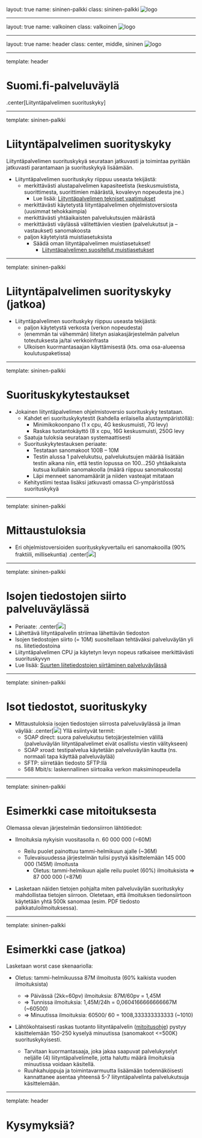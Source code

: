 layout: true
name: sininen-palkki
class: sininen-palkki
![logo](../suomifi_logo.svg)

---
layout: true
name: valkoinen
class: valkoinen
![logo](../suomifi_logo.svg)

---
layout: true
name: header
class: center, middle, sininen
![logo](../suomifi_logo.svg)

<!--DON'T TOUCH ABOVE THIS !!!!!! -->
---

template: header
# Suomi.fi-palveluväylä
.center[Liityntäpalvelimen suorituskyky]

---

template: sininen-palkki

# Liityntäpalvelimen suorityskyky
Liityntäpalvelimen suorituskykyä seurataan jatkuvasti ja toimintaa pyritään jatkuvasti parantamaan ja suorituskykyä lisäämään.

- Liityntäpalvelimen suorituskyky riippuu useasta tekijästä:
    + merkittävästi alustapalvelimen kapasiteetista (keskusmuistista, suorittimesta, suorittimien määrästä, kovalevyn nopeudesta jne.) 
        * Lue lisää: [Liityntäpalvelimen tekniset vaatimukset](https://esuomi.fi/palveluntarjoajille/palveluvayla/tekninen-aineisto/hyva-tietaa/liityntapalvelimen-tekniset-vaatimukset/)
    + merkittävästi käytetystä liityntäpalvelimen ohjelmistoversiosta (uusimmat tehokkaimpia)
    + merkittävästi yhtäaikaisten palvelukutsujen määrästä
    + merkittävästi väylässä välitettävien viestien (palvelukutsut ja –vastaukset) sanomakoosta
    + paljon käytetyistä muistiasetuksista
        * Säädä oman liityntäpalvelimen muistiasetukset!
            - [Liityntäpalvelimen suositellut muistiasetukset](https://esuomi.fi/palveluntarjoajille/palveluvayla/tekninen-aineisto/hyva-tietaa/liityntapalvelimen-suositellut-muistiasetukset/)

---

template: sininen-palkki

# Liityntäpalvelimen suorityskyky (jatkoa)

- Liityntäpalvelimen suorituskyky riippuu useasta tekijästä:
    + paljon käytetystä verkosta (verkon nopeudesta)
    + (enemmän tai vähemmän) liitetyn asiakasjärjestelmän palvelun toteutuksesta ja/tai verkkoinfrasta
    + Ulkoisen kuormantasaajan käyttämisestä (kts. oma osa-alueensa koulutuspaketissa)

---

template: sininen-palkki

# Suorituskykytestaukset

- Jokainen liityntäpalvelimen ohjelmistoversio suorituskyky testataan.
    + Kahdet eri suorituskykytestit (kahdella erilaisella alustaympäristöllä):
        * Minimikokoonpano (1 x cpu, 4G keskusmuisti, 7G levy)
        * Raskas tuotantokäyttö (8 x cpu, 16G keskusmuisti, 250G levy
    + Saatuja tuloksia seurataan systemaattisesti
    + Suorituskykytestauksen periaate:
        * Testataan sanomakoot 100B – 10M 
        * Testin alussa 1 palvelukutsu, palvelukutsujen määrää lisätään testin aikana niin, että testin lopussa on 100…250 yhtäaikaista kutsua kullakin sanomakoolla (määrä riippuu sanomakoosta)
        * Läpi menneet sanomamäärät ja niiden vasteajat mitataan
    + Kehitystiimi testaa lisäksi jatkuvasti omassa CI-ympäristössä suorituskykyä

---

template: sininen-palkki

# Mittaustuloksia

- Eri ohjelmistoversioiden suorituskykyvertailu eri sanomakooilla (90% fraktiili, millisekuntia)
.center[![](../images/Palveluvaylan_suorituskykymittaus.png)]

---

template: sininen-palkki

# Isojen tiedostojen siirto palveluväylässä

- Periaate:
.center[![](../images/Isot_liitetiedostot.png)]
- Lähettävä liityntäpalvelin striimaa lähettävän tiedoston
- Isojen tiedostojen siirto (= 10M) suositellaan tehtäväksi palveluväylän yli ns. liitetiedostoina
- Liityntäpalvelimen CPU ja käytetyn levyn nopeus ratkaisee merkittävästi suorituskyvyn
- Lue lisää: [Suurten liitetiedostojen siirtäminen palveluväylässä](https://esuomi.fi/palveluntarjoajille/palveluvayla/tekninen-aineisto/hyva-tietaa/suurten-liitetiedostojen-siirtaminen-palveluvaylassa/)  

---

template: sininen-palkki

# Isot tiedostot, suorituskyky

- Mittaustuloksia isojen tiedostojen siirrosta palveluväylässä ja ilman väylää:
.center[![](../images/Isot_liitetiedostot_mittaustuloksia.png)]
Yllä esiintyvät termit:
    - SOAP direct: suora palvelukutsu tietojärjestelmien välillä (palveluväylän liityntäpalvelimet eivät osallistu viestin välitykseen)
    - SOAP xroad: testipalvelua käytetään palveluväylän kautta (ns. normaali tapa käyttää palveluväylää)
    - SFTP: siirretään tiedosto SFTP:llä
    - 568 Mbit/s: laskennallinen siirtoaika verkon maksiminopeudella 

---

template: sininen-palkki

# Esimerkki case mitoituksesta

Olemassa olevan järjestelmän tiedonsiirron lähtötiedot:
- Ilmoituksia nykyisin vuositasolla n. 60 000 000 (=60M)
    + Reilu puolet painottuu tammi-helmikuun ajalle (~36M)
    - Tulevaisuudessa järjestelmän tulisi pystyä käsittelemään 145 000 000 (145M) ilmoitusta
        + Oletus: tammi-helmikuun ajalle reilu puolet (60%) ilmoituksista => 87 000 000 (=87M)

- Lasketaan näiden tietojen pohjalta miten palveluväylän suorituskyky mahdollistaa tietojen siirroon. Oletetaan, että ilmoituksen tiedonsiirtoon käytetään yhtä 500k sanomaa (esim. PDF tiedosto palkkatuloilmoituksessa).

---

template: sininen-palkki

# Esimerkki case (jatkoa)

Lasketaan worst case skenaariolla:
- Oletus: tammi-helmikuussa 87M ilmoitusta (60% kaikista vuoden ilmoituksista)
    + => Päivässä (2kk=60pv) ilmoituksia: 87M/60pv = 1,45M
    + => Tunnissa ilmoituksia: 1,45M/24h =  0,0604166666666667M (~60500)
    + => Minuutissa ilmoituksia: 60500/ 60 = 1008,333333333333 (~1010)

- Lähtökohtaisesti raskas tuotanto liityntäpalvelin ([mitoitusohje](https://esuomi.fi/palveluntarjoajille/palveluvayla/tekninen-aineisto/hyva-tietaa/liityntapalvelimen-tekniset-vaatimukset/)) pystyy käsittelemään 150-250 kyselyä minuutissa (sanomakoot <=500K) suorituskykyisesti.
    + Tarvitaan kuormantasaaja, joka jakaa saapuvat palvelukyselyt neljälle (4) liityntäpalvelimelle, jotta haluttu määrä ilmoituksia minuutissa voidaan käsitellä.
    + Ruuhkahuippuja ja toimintavarmuutta lisäämään todennäköisesti kannattanee asentaa yhteensä 5-7 liityntäpalvelinta palvelukutsuja käsittelemään.

---

template: header
# Kysymyksiä?
